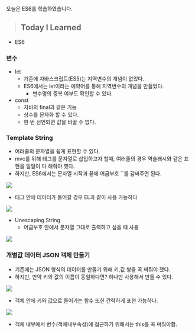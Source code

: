 오늘은 ES6를 학습하였습니다.

> ## Today I Learned
  - ES6
  
### 변수
  - let
    - 기존에 자바스크립트(ES5)는 지역변수의 개념이 없었다.
    - ES6에서는 let이라는 예약어를 통해 지역변수의 개념을 만들었다.
      - 변수명의 중복 여부도 확인할 수 있다.
  - const
    - 자바의 final과 같은 기능
    - 상수를 문자화 할 수 있다.
    - 한 번 선언되면 값을 바꿀 수 없다.

### Template String
  - 여러줄의 문자열을 쉽게 표현할 수 있다.
  - mvc를 위해 태그를 문자열로 삽입하고자 할때, 여러줄의 경우 역슬래시와 같은 표현을 일일이 다 해줘야 했다.
  - 하지만, ES6에서는 문자열 시작과 끝에 어금부호 \`\`를 감싸주면 된다.

![](https://images.velog.io/images/junjun-creator/post/61e1bf4b-b13a-4e7a-a39c-f9dc99810b5c/%EC%8A%A4%ED%81%AC%EB%A6%B0%EC%83%B7%202020-12-29%20%EC%98%A4%EC%A0%84%2010.42.29.png)

  - 태그 안에 데이터가 들어갈 경우 EL과 같이 사용 가능하다
  
![](https://images.velog.io/images/junjun-creator/post/0d38d9be-63a7-40c7-9aa6-96f64fe9aa4a/%EC%8A%A4%ED%81%AC%EB%A6%B0%EC%83%B7%202020-12-29%20%EC%98%A4%EC%A0%84%2010.55.50.png)
  
  - Unescaping String
    - 어금부호 안에서 문자열 그대로 출력하고 싶을 때 사용
    
![](https://images.velog.io/images/junjun-creator/post/2811c48a-e546-4751-825e-883dbdb40d70/%EC%8A%A4%ED%81%AC%EB%A6%B0%EC%83%B7%202020-12-29%20%EC%98%A4%EC%A0%84%2011.00.04.png)

### 개별값 데이터 JSON 객체 만들기
  - 기존에는 JSON 형식의 데이터를 만들기 위해 키,값 쌍을 꼭 써줘야 했다.
  - 하지만, 만약 키와 값의 이름이 동일하다면? 하나만 사용해서 만들 수 있다.

![](https://images.velog.io/images/junjun-creator/post/9b9d86f6-3bd4-464e-8296-142b8e9f0ebc/%EC%8A%A4%ED%81%AC%EB%A6%B0%EC%83%B7%202020-12-29%20%EC%98%A4%EC%A0%84%2011.14.50.png)

  - 객체 안에 키와 값으로 들어가는 함수 또한 간략하게 표현 가능하다.
  
![](https://images.velog.io/images/junjun-creator/post/ea3c1834-5b13-4979-9689-e661fb6496e6/%EC%8A%A4%ED%81%AC%EB%A6%B0%EC%83%B7%202020-12-29%20%EC%98%A4%EC%A0%84%2011.45.19.png)

  - 객체 내부에서 변수(객체내부속성)에 접근하기 위해서는 this를 꼭 써줘야함.
